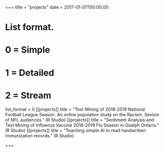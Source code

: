 +++
title = "projects"
date = 2017-01-01T00:00:00

# List format.
#   0 = Simple
#   1 = Detailed
#   2 = Stream
list_format = 0
[[projects]]
title = "Text Mining of 2018-2019 National Football League Season. An online population study on the Racism, Sexism of NFL audiences." (R Studio)
[[projects]]
title = "Sentiment Analysis and Text Mining of Influenza Vaccine 2018-2019 Flu Season in Guelph Ontario." (R Studio)
[[projects]]
title = "Teaching simple AI to read handwritten immunization records." (R Studio)


+++

